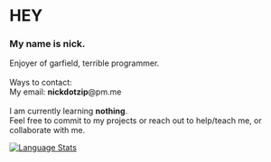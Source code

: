 # HEY
### My name is nick.
Enjoyer of garfield, terrible programmer.
<br>
<br>
Ways to contact:
<br>
My email: **nickdotzip**@pm.me
<br>
<br>
I am currently learning **nothing**.
<br>
Feel free to commit to my projects or reach out to help/teach me, or collaborate with me.

[![Language Stats](https://github-readme-stats.vercel.app/api/top-langs/?username=nickdotzip&langs_count=5&theme=tokyonight)]()
